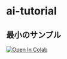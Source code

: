 # ai-tutorial

## 最小のサンプル
[![Open In Colab](https://colab.research.google.com/assets/colab-badge.svg)](
https://github.com/nyasukun/ai-tutorial/blob/main/OpenAI_sample.ipynb)

